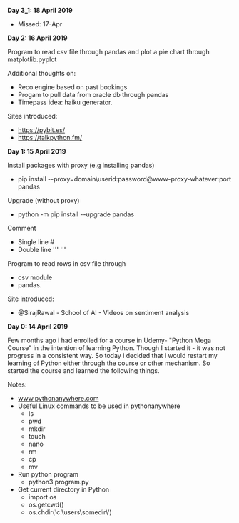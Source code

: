 <b> Day 3_1: 18 April 2019 </b>
- Missed: 17-Apr


<b> Day 2: 16 April 2019 </b>

Program to read csv file through pandas and plot a pie chart through matplotlib.pyplot

Additional thoughts on:
 - Reco engine based on past bookings 
 - Progam to pull data from oracle db through pandas
 - Timepass idea: haiku generator.

Sites introduced: 
- https://pybit.es/
- https://talkpython.fm/


<b> Day 1: 15 April 2019 </b>

Install packages with proxy (e.g installing pandas)
- pip install --proxy=domain\\userid:password@www-proxy-whatever:port pandas

Upgrade (without proxy)
- python -m pip install --upgrade pandas

Comment
- Single line #
- Double line ''' '''


Program to read rows in csv file through 
- csv module
- pandas.

Site introduced: 
- @SirajRawal - School of AI - Videos on sentiment analysis


<b> Day 0: 14 April 2019 </b>

Few months ago i had enrolled for a course in Udemy- "Python Mega Course" in the intention of learning Python. Though I started it - it was not progress in a consistent way. So today i decided that i would restart my learning of Python either through the course or other mechanism. So started the course and learned the following things.

Notes:
- www.pythonanywhere.com
- Useful Linux commands to be used in pythonanywhere
  - ls 
  - pwd
  - mkdir
  - touch
  - nano
  - rm 
  - cp
  - mv
- Run python program
  - python3 program.py
- Get current directory in Python
  - import os
  - os.getcwd()
  - os.chdir('c:\\users\\somedir\\')

